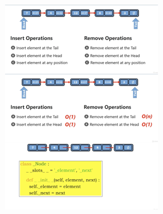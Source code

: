 <img src='../asserts/132_3.png'></img>
<img src='../asserts/132_2.png'></img>
<img src='../asserts/132_1.png'></img>
